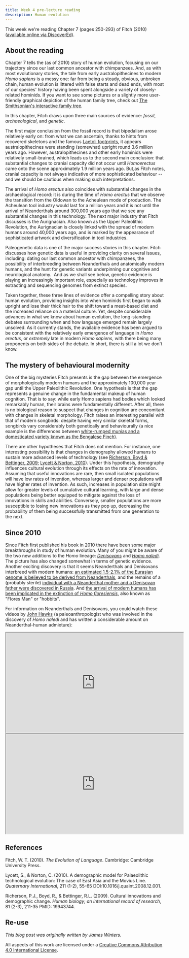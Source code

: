 ```yaml
---
title: Week 4 pre-lecture reading
description: Human evolution
---
```


This week we're reading Chapter 7 (pages 250-293) of Fitch (2010) ([available online via DiscoverEd](https://discovered.ed.ac.uk/permalink/44UOE_INST/7g3mt6/alma9922363073502466)). 

## About the reading

Chapter 7 tells the (as of 2010) story of human evolution, focusing on our trajectory since our last common ancestor with chimpanzees. And, as with most evolutionary stories, the tale from early australopithecines to modern *Homo sapiens* is a messy one: far from being a steady, obvious, unbroken chain, human evolution is littered with false starts and dead ends, with most of our species' history having been spent alongside a variety of closely-related hominids. If you want to see some pictures or a slightly more user-friendly graphical depiction of the human family tree, check out [The Smithsonian's interactive family tree](http://humanorigins.si.edu/evidence/human-family-tree).

In this chapter, Fitch draws upon three main sources of evidence: *fossil*, *archaeological*, and *genetic*.

The first major conclusion from the fossil record is that bipedalism arose relatively early on: from what we can ascertain, thanks to hints from recovered skeletons and the famous [Laetoli footprints](https://en.wikipedia.org/wiki/Laetoli), it appears australopithecines were standing (somewhat) upright round 3.6 million years ago. However, australopithecines and other early hominids were relatively small-brained, which leads us to the second main conclusion: that substantial changes to cranial capacity did not occur until *Homoerectus* came onto the scene approximately 1.9 million years ago. But,as Fitch notes, cranial capacity is not always indicative of more sophisticated behaviour -- and we should be cautious when making such interpretations.

The arrival of *Homo erectus* also coincides with substantial changes in the archaeological record: it is during the time of *Homo erectus* that we observe the transition from the Oldowan to the Acheulean mode of production. The Acheulean tool industry would last for a million years and it is not until the arrival of Neanderthals around 300,000 years ago that we see any substantial changes in this technology. The next major industry that Fitch discusses is the Aurignacian. Also known as the Upper Paleolithic Revolution, the Aurignacian is closely linked with the spread of modern humans around 40,000 years ago, and is marked by the appearance of sophisticated artwork and diversification in tool industries.

Paleogenetic data is one of the major success stories in this chapter. Fitch discusses how genetic data is useful in providing clarity on several issues, including: dating our last common ancestor with chimpanzees, the possibility of interbreeding between Neanderthals and anatomically modern humans, and the hunt for genetic variants underpinning our cognitive and neurological anatomy.  And as we shall see below, genetic evidence is playing an increasingly important role, especially as technology improves in extracting and sequencing genomes from extinct species.

Taken together, these three lines of evidence offer a compelling story about human evolution, providing insights into when hominids first began to walk upright and lose their thick hair to the shift toward a meat-based diet and the increased reliance on a material culture. Yet, despite considerable advances in what we know about human evolution, the long-standing debates surrounding when and how language emerged remain largely unsolved. As it currently stands, the available evidence has been argued to be consistent with the relatively early emergence of language in *Homo erectus*, or *extremely* late in modern *Homo sapiens*, with there being many proponents on both sides of the debate. In short, there is still a lot we don't know.

## The mystery of behavioural modernity

One of the big mysteries Fitch presents is the gap between the emergence of morphologically modern humans and the approximately 100,000 year gap until the Upper Paleolithic Revolution. One hypothesis is that the gap represents a genuine change in the fundamental makeup of human cognition. That is to say: while early Homo sapiens had bodies which looked remarkably human, their brains were fundamentally different. After all, there is no biological reason to suspect that changes in cognition are concomitant with changes in skeletal morphology. Fitch raises an interesting parallel with that of modern songbirds: despite having very similar skeletal forms, songbirds vary considerably both genetically and behaviourally (a nice example is the differences between [white-rumped munias and a domesticated variety known as the Bengalese Finch](http://link.springer.com/article/10.1007/s10336-015-1283-5)).

There are other hypotheses that Fitch does not mention. For instance, one interesting possibility is that changes in demography allowed humans to sustain more advanced levels of technology (see [Richerson, Boyd & Bettinger, 2009](http://www.ncbi.nlm.nih.gov/pubmed/19943744); [Lycett & Norton, 2010](http://www.sciencedirect.com/science/article/pii/S1040618208003479)). Under this hypothesis, demography influences cultural evolution through its effects on the rate of innovation. Assuming that useful innovations are rare, then small isolated populations will have low rates of invention, whereas larger and denser populations will have higher rates of invention. As such, increases in population size might allow for greater levels of cumulative cultural learning, with large and dense populations being better equipped to mitigate against the loss of innovations in skills and abilities. Conversely, smaller populations are more susceptible to losing new innovations as they pop up, decreasing the probability of them being successfully transmitted from one generation to the next.

## Since 2010

Since Fitch first published his book in 2010 there have been some major breakthroughs in study of human evolution. Many of you might be aware of the two new additions to the *Homo* lineage: *[Denisovans](https://en.wikipedia.org/wiki/Denisovan)* and *[Homo naledi](https://en.wikipedia.org/wiki/Homo_naledi)*. The picture has also changed somewhat in terms of genetic evidence. Another exciting discovery is that it seems Neanderthals and Denisovans interbreed with modern humans: [an estimated 1.5-2.1% of the Eurasian genome is believed to be derived from Neanderthals](http://www.nature.com/nature/journal/v505/n7481/full/nature12886.html), and the remains of a (probably sterile) [individual with a Neanderthal mother and a Denisovan father were discovered in Russia](https://www.nature.com/articles/s41586-018-0455-x). And [the arrival of modern humans has been implicated in the extinction of *Homo floresiensis*](https://en.wikipedia.org/wiki/Homo_floresiensis#Extinction), also known as "Flores Man" or "hobbits". 

For information on Neanderthals and Denisovans, you could watch these videos by [John Hawks](https://en.wikipedia.org/wiki/John_D._Hawks) (a paleoanthropologist who was involved in the discovery of *Homo naledi* and has written a considerable amount on Neanderthal-human admixture):

<iframe width="560" height="315"
src="https://www.youtube.com/embed/5OVRLKI0MK4"
allow="accelerometer; autoplay; encrypted-media; gyroscope; picture-in-picture"
allowfullscreen></iframe>

<iframe width="560" height="315"
src="https://www.youtube.com/embed/UTe6vEyhULI"
allow="accelerometer; autoplay; encrypted-media; gyroscope; picture-in-picture"
allowfullscreen></iframe>

## References

Fitch, W. T. (2010). *The Evolution of Language*. Cambridge: Cambridge
University Press.

Lycett, S., & Norton, C. (2010). A demographic model for Palaeolithic
technological evolution: The case of East Asia and the Movius Line.
*Quaternary International*, 211 (1-2), 55-65
DOI:10.1016/j.quaint.2008.12.001.

Richerson, P.J., Boyd, R., & Bettinger, R.L. (2009). Cultural
innovations and demographic change. *Human biology; an international
record of research*, 81 (2-3), 211-35 PMID: 19943744.

## Re-use

*This blog post was originally written by James Winters.*

All aspects of this work are licensed under a [Creative Commons Attribution 4.0 International License](http://creativecommons.org/licenses/by/4.0/).
